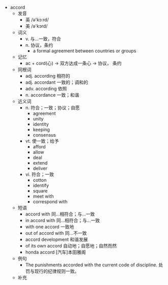 - accord
  - 发音
    - 英 /ə'kɔːrd/
    - 美 /ə'kɔrd/
  - 词义
    - v. 与…一致，符合
    - n. 协议，条约
      - a formal agreement between countries or groups
  - 记忆
    - ac + cord(心) → 双方达成一条心 → 协议， 条约
  - 同根词
    - adj. according 相符的
    - adj. accordant 一致的；调和的
    - adv. according 依照
    - n. accordance 一致；和谐
  - 近义词
    - n. 符合；一致；协议；自愿
      - agreement
      - unity
      - identity
      - keeping
      - consensus
    - vt. 使一致；给予
      - afford
      - allow
      - deal
      - extend
      - deliver
    - vi. 符合；一致
      - cotton
      - identify
      - square
      - meet with
      - correspond with
  - 短语
    - accord with 同…相符合；与…一致
    - in accord with 同…相符合；与…一致
    - with one accord 一致地
    - out of accord with 同…不一致
    - accord development 和谐发展
    - of its own accord 自动地；自愿地；自然而然
    - honda accord [汽车]本田雅阁
  - 例句
    - The punishments accorded with the current code of discipline. 处罚与现行的纪律规则一致。
  - 补充